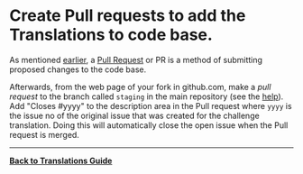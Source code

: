 # Create Pull requests to add the Translations to code base.

As mentioned [earlier](Translation-Translate), a [Pull Request](How-To-Create-A-Pull-Request-for-Free-Code-Camp) or PR is a method of submitting proposed changes to the code base.

Afterwards, from the web page of your fork in github.com, make a _pull request_ to the branch called `staging` in the main repository (see the [help](Pull-Request-Contribute)). Add "Closes #yyyy" to the description area in the Pull request where `yyyy` is the issue no of the original issue that was created for the challenge translation. Doing this will automatically close the open issue when the Pull request is merged.

-------
[**Back to Translations Guide**](Translations-Guide)
